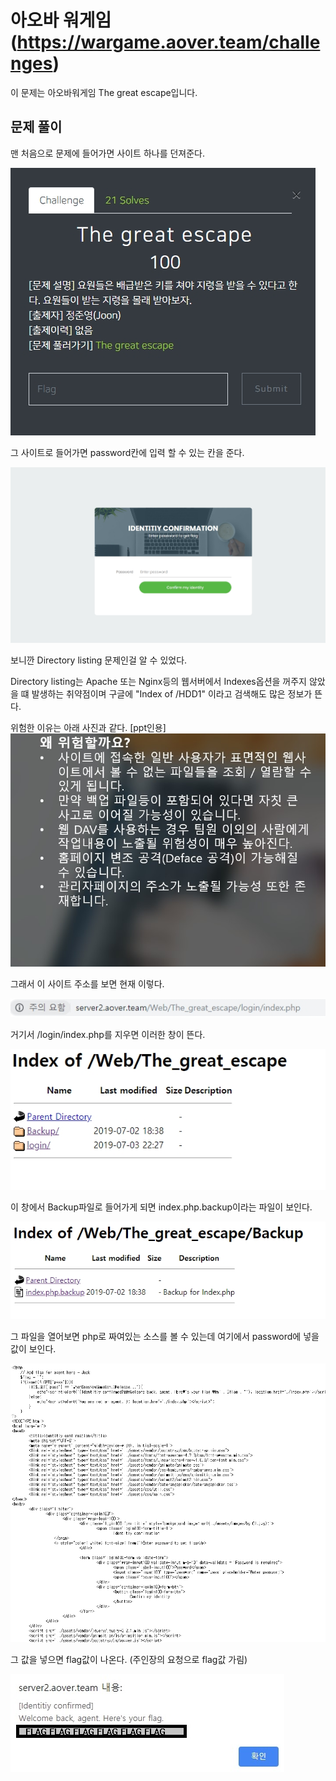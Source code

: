 # 아오바 워게임 (https://wargame.aover.team/challenges)
이 문제는 아오바워게임 The great escape입니다.

## 문제 풀이 
맨 처음으로 문제에 들어가면 사이트 하나를 던져준다.<p>
![](./img/1.jpg)

그 사이트로 들어가면 password칸에 입력 할 수 있는 칸을 준다.<p>
![](./img/1_2.jpg)

보니깐 Directory listing 문제인걸 알 수 있었다. <p>

Directory listing는 Apache 또는 Nginx등의 웹서버에서 Indexes옵션을 꺼주지 않았을 떄 발생하는 취약점이며 구글에 "Index of /HDD1" 이라고 검색해도 많은 정보가 뜬다.<p>

위험한 이유는 아래 사진과 같다. [ppt인용] 
![](./img/1_12.jpg)

그래서 이 사이트 주소를 보면 현재 이렇다. <p>
![](./img/1_3.jpg)

거기서 /login/index.php를 지우면 이러한 창이 뜬다.<p>
![](./img/1_4.jpg)

이 창에서 Backup파일로 들어가게 되면 index.php.backup이라는 파일이 보인다. <p>
![](./img/1_5.jpg)

그 파일을 열어보면 php로 짜여있는 소스를 볼 수 있는데 여기에서 password에 넣을 값이 보인다. <p>
![](./img/1_6.jpg)

그 값을 넣으면 flag값이 나온다. (주인장의 요청으로 flag값 가림)<p>
![](./img/1_1.jpg)
